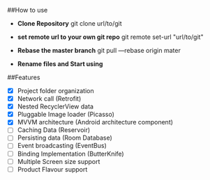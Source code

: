 ##How to use

- **Clone Repository** git clone url/to/git

- **set remote url to your own git repo** git remote set-url "url/to/git"

- **Rebase the master branch** git pull —rebase origin mater

- **Rename files and Start using**



##Features
- [x] Project folder organization
- [X] Network call (Retrofit)
- [x] Nested RecyclerView data
- [x] Pluggable Image loader (Picasso)
- [x] MVVM architecture (Android architecture component)
- [ ] Caching Data (Reservoir)
- [ ] Persisting data (Room Database)
- [ ] Event broadcasting (EventBus)
- [ ] Binding Implementation (ButterKnife)
- [ ] Multiple Screen size support
- [ ] Product Flavour support